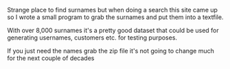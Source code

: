 Strange place to find surnames but when doing a search this site came up so I wrote a small program to grab the surnames and put them into a textfile.

With over 8,000 surnames it's a pretty good dataset that could be used for generating usernames, customers etc. for testing purposes.

If you just need the names grab the zip file it's not going to change much for the next couple of decades
